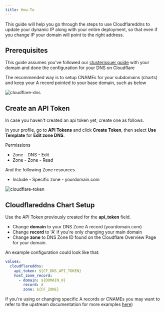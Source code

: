 ```yaml
---
title: How-To
---
```


This guide will help you go through the steps to use Cloudflareddns to update your dynamic IP along with your entire deployment, so that even if you change IP your domain will point to the right address.

## Prerequisites

This guide assumes you've followed our [clusterissuer guide](/charts/premium/clusterissuer/how-to) with your domain and done the configuration for your DNS on Cloudflare

The recommended way is to setup CNAMEs for your subdomains (charts) and keep your A record pointed to your base domain, such as below

![cloudflare-dns](./img/cloudflare-dns.png)

## Create an API Token

In case you haven't created an api token yet, create one as follows.

In your profile, go to **API Tokens** and click **Create Token**, then select **Use Template** for **Edit zone DNS**.

Permissions

- Zone - DNS - Edit
- Zone - Zone - Read

And the following Zone resources

- Include - Specific zone - yourdomain.com

![cloudflare-token](./img/cloudflare-token.png)

## Cloudflareddns Chart Setup

Use the API Token previously created for the **api_token** field.

- Change **domain** to your DNS Zone A record (yourdomain.com)
- Change **record** to 'A' if you're only changing your main domain
- Change **zone** to DNS Zone ID found on the Cloudflare Overview Page for your domain.

An example configuration could look like that:

```yaml
values:
  cloudflareddns:
    api_token: ${CF_DNS_API_TOKEN}
    host_zone_record:
      - domain: ${DOMAIN_0}
        record: A
        zone: ${CF_ZONE}
```

If you're using or changing specific A records or CNAMEs you may want to refer to the upstream documentation for more examples [here](https://hotio.dev/containers/cloudflareddns/))
